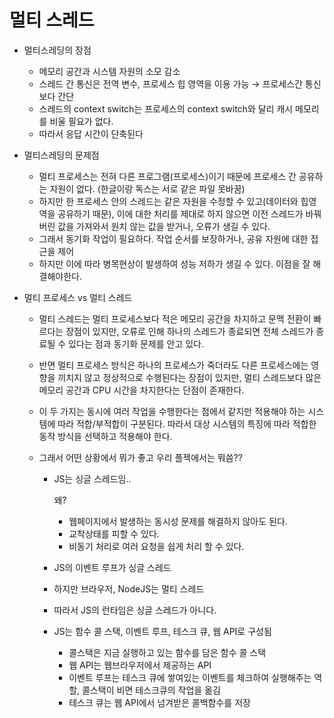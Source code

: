 # 멀티 스레드

- 멀티스레딩의 장점

  - 메모리 공간과 시스템 자원의 소모 감소
  - 스레드 간 통신은 전역 변수, 프로세스 힙 영역을 이용 가능 → 프로세스간 통신보다 간단
  - 스레드의 context switch는 프로세스의 context switch와 달리 캐시 메모리를 비울 필요가 없다.
  - 따라서 응답 시간이 단축된다

- 멀티스레딩의 문제점

  - 멀티 프로세스는 전혀 다른 프로그램(프로세스)이기 때문에 프로세스 간 공유하는 자원이 없다. (한글이랑 독스는 서로 같은 파일 못바꿈)
  - 하지만 한 프로세스 안의 스레드는 같은 자원을 수정할 수 있고(데이터와 힙영역을 공유하기 때문), 이에 대한 처리를 제대로 하지 않으면 이전 스레드가 바꿔버린 값을 가져와서 원치 않는 값을 받거나, 오류가 생길 수 있다.
  - 그래서 동기화 작업이 필요하다. 작업 순서를 보장하거나, 공유 자원에 대한 접근을 제어
  - 하지만 이에 따라 병목현상이 발생하여 성능 저하가 생길 수 있다. 이점을 잘 해결해야한다.

- 멀티 프로세스 vs 멀티 스레드

  - 멀티 스레드는 멀티 프로세스보다 적은 메모리 공간을 차지하고 문맥 전환이 빠르다는 장점이 있지만, 오류로 인해 하나의 스레드가 종료되면 전체 스레드가 종료될 수 있다는 점과 동기화 문제를 안고 있다.

  - 반면 멀티 프로세스 방식은 하나의 프로세스가 죽더라도 다른 프로세스에는 영향을 끼치지 않고 정상적으로 수행된다는 장점이 있지만, 멀티 스레드보다 많은 메모리 공간과 CPU 시간을 차지한다는 단점이 존재한다.

  - 이 두 가지는 동시에 여러 작업을 수행한다는 점에서 같지만 적용해야 하는 시스템에 따라 적합/부적합이 구분된다. 따라서 대상 시스템의 특징에 따라 적합한 동작 방식을 선택하고 적용해야 한다.

  - 그래서 어떤 상황에서 뭐가 좋고 우리 플젝에서는 뭐씀??

    - JS는 싱글 스레드임.. 

      왜?

      - 웹페이지에서 발생하는 동시성 문제를 해결하지 않아도 된다.
      - 교착상태를 피할 수 있다.
      - 비동기 처리로 여러 요청을 쉽게 처리 할 수 있다.

    - JS의 이벤트 루프가 싱글 스레드

    - 하지만 브라우저, NodeJS는 멀티 스레드

    - 따라서 JS의 런타임은 싱글 스레드가 아니다.

    - JS는 함수 콜 스택, 이벤트 루프, 테스크 큐, 웹 API로 구성됨

      - 콜스택은 지금 실행하고 있는 함수를 담은 함수 콜 스택
      - 웹 API는 웹브라우저에서 제공하는 API
      - 이벤트 루프는 테스크 큐에 쌓여있는 이벤트를 체크하여 실행해주는 역할, 콜스택이 비면 테스크큐의 작업을 옮김
      - 테스크 큐는 웹 API에서 넘겨받은 콜백함수를 저장